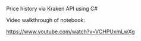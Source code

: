 Price history via Kraken API using C#

Video walkthrough of notebook:

https://www.youtube.com/watch?v=VCHPUxmLwXg
